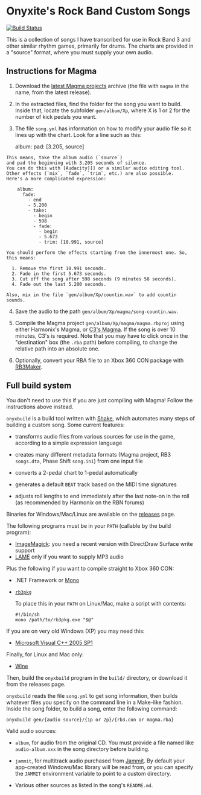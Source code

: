 # Onyxite's Rock Band Custom Songs

[![Build Status](https://travis-ci.org/mtolly/onyxite-customs.svg?branch=master)](https://travis-ci.org/mtolly/onyxite-customs)

This is a collection of songs I have transcribed for use in Rock Band 3
and other similar rhythm games, primarily for drums.
The charts are provided in a "source" format, where you must supply your own audio.

## Instructions for Magma

  1. Download the [latest Magma projects][releases] archive
    (the file with `magma` in the name, from the latest release).

[releases]: https://github.com/mtolly/onyxite-customs/releases

  2. In the extracted files, find the folder for the song you want to build.
    Inside that, locate the subfolder `gen/album/Xp`,
    where X is 1 or 2 for the number of kick pedals you want.

  3. The file `song.yml` has information on how to modify your audio file so it lines up with the chart.
    Look for a line such as this:

        album:
          pad: [3.205, source]

    This means, take the album audio (`source`)
    and pad the beginning with 3.205 seconds of silence.
    You can do this with [Audacity][] or a similar audio editing tool.
    Other effects (`mix`, `fade`, `trim`, etc.) are also possible.
    Here's a more complicated expression:

        album:
          fade:
            - end
            - 5.200
            - take:
              - begin
              - 598
              - fade:
                - begin
                - 5.673
                - trim: [10.991, source]

    You should perform the effects starting from the innermost one. So, this means:

      1. Remove the first 10.991 seconds.
      2. Fade in the first 5.673 seconds.
      3. Cut off the song after 598 seconds (9 minutes 58 seconds).
      4. Fade out the last 5.200 seconds.

    Also, mix in the file `gen/album/Xp/countin.wav` to add countin sounds.

[Audacity]: http://audacity.sourceforge.net/

  4. Save the audio to the path `gen/album/Xp/magma/song-countin.wav`.

  5. Compile the Magma project `gen/album/Xp/magma/magma.rbproj`
    using either Harmonix's Magma, or [C3's Magma][c3magma].
    If the song is over 10 minutes, C3's is required.
    Note that you may have to click once in the "destination" box (the `.rba` path) before compiling,
    to change the relative path into an absolute one.

[c3magma]: http://www.pksage.com/ccc/forums/viewtopic.php?f=12&t=381

  6. Optionally, convert your RBA file to an Xbox 360 CON package with [RB3Maker][].

[RB3Maker]: http://rockband.scorehero.com/forum/viewtopic.php?t=34542

## Full build system

You don't need to use this if you are just compiling with Magma!
Follow the instructions above instead.

`onyxbuild` is a build tool written with [Shake](http://community.haskell.org/~ndm/shake/),
which automates many steps of building a custom song.
Some current features:

  * transforms audio files from various sources for use in the game,
    according to a simple expression language

  * creates many different metadata formats
    (Magma project, RB3 `songs.dta`, Phase Shift `song.ini`)
    from one input file

  * converts a 2-pedal chart to 1-pedal automatically

  * generates a default `BEAT` track based on the MIDI time signatures

  * adjusts roll lengths to end immediately after the last note-on in the roll
    (as recommended by Harmonix on the RBN forums)

Binaries for Windows/Mac/Linux are available on the
[releases](https://github.com/mtolly/onyxite-customs/releases) page.

The following programs must be in your `PATH` (callable by the build program):

  * [ImageMagick](http://www.imagemagick.org):
    you need a recent version with DirectDraw Surface write support
  * [LAME](http://lame.sourceforge.net/) only if you want to supply MP3 audio

Plus the following if you want to compile straight to Xbox 360 CON:

  * .NET Framework or [Mono](http://www.mono-project.com)

  * [`rb3pkg`](https://github.com/mtolly/rb3tools/releases/download/v0.1/rb3pkg_v0.1_dotnet.zip)

    To place this in your `PATH` on Linux/Mac, make a script with contents:

        #!/bin/sh
        mono /path/to/rb3pkg.exe "$@"

If you are on very old Windows (XP) you may need this:

  * [Microsoft Visual C++ 2005 SP1](http://www.microsoft.com/en-us/download/details.aspx?displaylang=en&id=5638)

Finally, for Linux and Mac only:

  * [Wine](http://www.winehq.org)

Then, build the `onyxbuild` program in the `build/` directory, or download it
from the releases page.

`onyxbuild` reads the file `song.yml` to get song information, then builds
whatever files you specify on the command line in a Make-like fashion. Inside
the song folder, to build a song, enter the following command:

    onyxbuild gen/{audio source}/{1p or 2p}/{rb3.con or magma.rba}

Valid audio sources:

  * `album`, for audio from the original CD. You must provide a file named like
    `audio-album.xxx` in the song directory before building.

  * `jammit`, for multitrack audio purchased from [Jammit](http://www.jammit.com/).
    By default your app-created Windows/Mac library will be read from, or you
    can specify the `JAMMIT` environment variable to point to a custom directory.

  * Various other sources as listed in the song's `README.md`.
